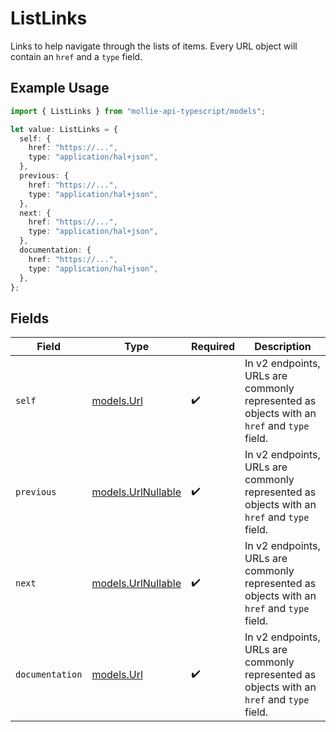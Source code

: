 # ListLinks

Links to help navigate through the lists of items. Every URL object will contain an `href` and a `type` field.

## Example Usage

```typescript
import { ListLinks } from "mollie-api-typescript/models";

let value: ListLinks = {
  self: {
    href: "https://...",
    type: "application/hal+json",
  },
  previous: {
    href: "https://...",
    type: "application/hal+json",
  },
  next: {
    href: "https://...",
    type: "application/hal+json",
  },
  documentation: {
    href: "https://...",
    type: "application/hal+json",
  },
};
```

## Fields

| Field                                                                                      | Type                                                                                       | Required                                                                                   | Description                                                                                |
| ------------------------------------------------------------------------------------------ | ------------------------------------------------------------------------------------------ | ------------------------------------------------------------------------------------------ | ------------------------------------------------------------------------------------------ |
| `self`                                                                                     | [models.Url](../models/url.md)                                                             | :heavy_check_mark:                                                                         | In v2 endpoints, URLs are commonly represented as objects with an `href` and `type` field. |
| `previous`                                                                                 | [models.UrlNullable](../models/urlnullable.md)                                             | :heavy_check_mark:                                                                         | In v2 endpoints, URLs are commonly represented as objects with an `href` and `type` field. |
| `next`                                                                                     | [models.UrlNullable](../models/urlnullable.md)                                             | :heavy_check_mark:                                                                         | In v2 endpoints, URLs are commonly represented as objects with an `href` and `type` field. |
| `documentation`                                                                            | [models.Url](../models/url.md)                                                             | :heavy_check_mark:                                                                         | In v2 endpoints, URLs are commonly represented as objects with an `href` and `type` field. |